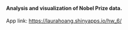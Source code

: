 #### Analysis and visualization of Nobel Prize data.
App link: https://laurahoang.shinyapps.io/hw_6/
